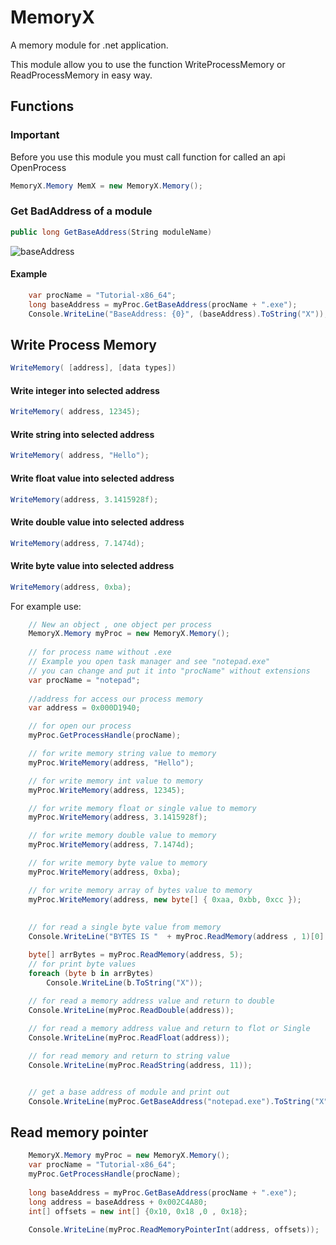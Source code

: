 # MemoryX

A memory module for .net application.

This module allow you to use the function WriteProcessMemory or ReadProcessMemory in easy way.

## Functions

### Important

Before you use this module you must call function for called an api OpenProcess

```cs
MemoryX.Memory MemX = new MemoryX.Memory();
```

### Get BadAddress of a module

```cs 
public long GetBaseAddress(String moduleName)
```

![baseAddress](https://github.com/blackSourcez/MemoryX/raw/master/images/baseAddress.png)


#### Example
```cs
    var procName = "Tutorial-x86_64"; 
    long baseAddress = myProc.GetBaseAddress(procName + ".exe");
    Console.WriteLine("BaseAddress: {0}", (baseAddress).ToString("X")); // BaseAddress: 100000000
```

## Write Process Memory

```cs
WriteMemory( [address], [data types])
```

#### Write integer into selected address

```cs
WriteMemory( address, 12345);
```

#### Write string into selected address

```cs
WriteMemory( address, "Hello");
```

#### Write float value into selected address

```cs
WriteMemory(address, 3.1415928f);
```

#### Write double value into selected address

```cs
WriteMemory(address, 7.1474d);
```

#### Write byte value into selected address

```cs
WriteMemory(address, 0xba);
```



For example use:

```csharp
    // New an object , one object per process
    MemoryX.Memory myProc = new MemoryX.Memory();
    
    // for process name without .exe 
    // Example you open task manager and see "notepad.exe" 
    // you can change and put it into "procName" without extensions
    var procName = "notepad"; 
    
    //address for access our process memory
    var address = 0x000D1940;

    // for open our process
    myProc.GetProcessHandle(procName);

    // for write memory string value to memory
    myProc.WriteMemory(address, "Hello");

    // for write memory int value to memory
    myProc.WriteMemory(address, 12345);

    // for write memory float or single value to memory
    myProc.WriteMemory(address, 3.1415928f);

    // for write memory double value to memory
    myProc.WriteMemory(address, 7.1474d);

    // for write memory byte value to memory
    myProc.WriteMemory(address, 0xba);

    // for write memory array of bytes value to memory
    myProc.WriteMemory(address, new byte[] { 0xaa, 0xbb, 0xcc });
    
    
    // for read a single byte value from memory
    Console.WriteLine("BYTES IS "  + myProc.ReadMemory(address , 1)[0].ToString("X"));

    byte[] arrBytes = myProc.ReadMemory(address, 5);
    // for print byte values
    foreach (byte b in arrBytes)
        Console.WriteLine(b.ToString("X"));
    
    // for read a memory address value and return to double
    Console.WriteLine(myProc.ReadDouble(address));

    // for read a memory address value and return to flot or Single
    Console.WriteLine(myProc.ReadFloat(address));

    // for read memory and return to string value
    Console.WriteLine(myProc.ReadString(address, 11));


    // get a base address of module and print out
    Console.WriteLine(myProc.GetBaseAddress("notepad.exe").ToString("X"));
```

## Read memory pointer
```cs
    MemoryX.Memory myProc = new MemoryX.Memory();
    var procName = "Tutorial-x86_64";
    myProc.GetProcessHandle(procName);
    
    long baseAddress = myProc.GetBaseAddress(procName + ".exe"); 
    long address = baseAddress + 0x002C4A80; 
    int[] offsets = new int[] {0x10, 0x18 ,0 , 0x18}; 
 
    Console.WriteLine(myProc.ReadMemoryPointerInt(address, offsets)); 
```

